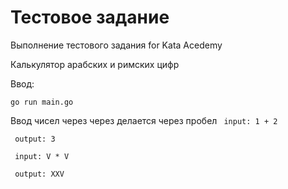 <h1>Тестовое задание</h1>
<bold>Выполнение тестового задания for Kata Acedemy </bold>
<p>Калькулятор арабских и римских цифр</p>

<p>Ввод:</p> 
<code>go run main.go</code>
<p>Ввод чисел через через делается через пробел <code> input: 1 + 2 </code> </p>
<p> <code> output: 3 </code> </p>

<p> <code> input: V * V </code> </p>
<p> <code> output: XXV</code> </p>